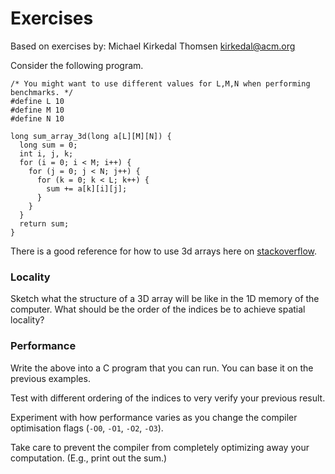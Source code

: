 # Exercises

Based on exercises by: Michael Kirkedal Thomsen <kirkedal@acm.org>

Consider the following program.

```
/* You might want to use different values for L,M,N when performing benchmarks. */
#define L 10
#define M 10
#define N 10

long sum_array_3d(long a[L][M][N]) {
  long sum = 0;
  int i, j, k;
  for (i = 0; i < M; i++) {
    for (j = 0; j < N; j++) {
      for (k = 0; k < L; k++) {
        sum += a[k][i][j];
      }
    }
  }
  return sum;
}
```

There is a good reference for how to use 3d arrays here on
[stackoverflow](https://stackoverflow.com/questions/40845302/passing-three-dimensional-arrays-to-a-function-in-c).

### Locality

Sketch what the structure of a 3D array will be like in the 1D memory
of the computer. What should be the order of the indices be to achieve
spatial locality?

### Performance

Write the above into a C program that you can run. You can base it on
the previous examples.

Test with different ordering of the indices to very verify your
previous result.

Experiment with how performance varies as you change the compiler
optimisation flags (`-O0`, `-O1`, `-O2`, `-O3`).

Take care to prevent the compiler from completely optimizing away your
computation.  (E.g., print out the sum.)
